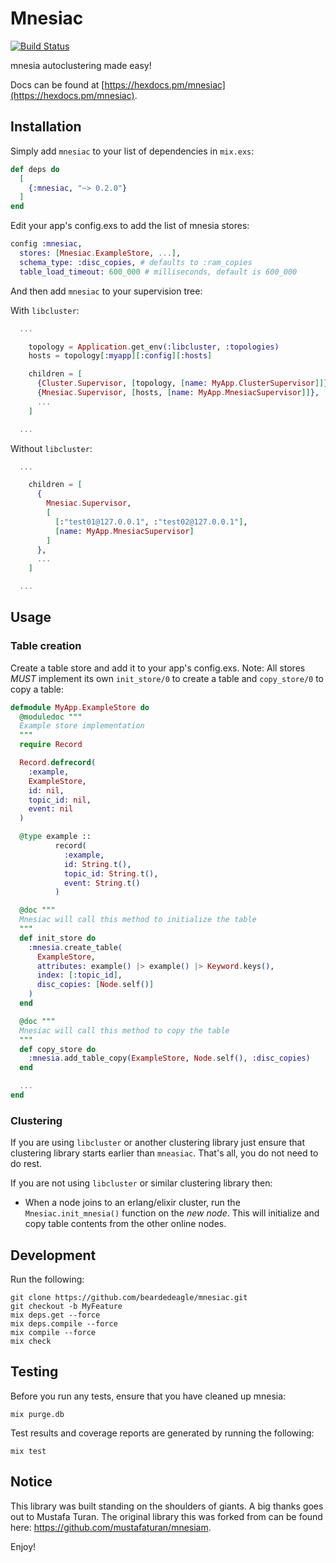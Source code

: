 # Mnesiac
[![Build Status](https://travis-ci.org/beardedeagle/mnesiac.svg?branch=master)](https://travis-ci.org/beardedeagle/mnesiac)

mnesia autoclustering made easy!

Docs can be found at [https://hexdocs.pm/mnesiac](https://hexdocs.pm/mnesiac).

## Installation

Simply add `mnesiac` to your list of dependencies in `mix.exs`:

```elixir
def deps do
  [
    {:mnesiac, "~> 0.2.0"}
  ]
end
```

Edit your app's config.exs to add the list of mnesia stores:

```elixir
config :mnesiac,
  stores: [Mnesiac.ExampleStore, ...],
  schema_type: :disc_copies, # defaults to :ram_copies
  table_load_timeout: 600_000 # milliseconds, default is 600_000
```

And then add `mnesiac` to your supervision tree:

With `libcluster`:

```elixir
  ...

    topology = Application.get_env(:libcluster, :topologies)
    hosts = topology[:myapp][:config][:hosts]

    children = [
      {Cluster.Supervisor, [topology, [name: MyApp.ClusterSupervisor]]},
      {Mnesiac.Supervisor, [hosts, [name: MyApp.MnesiacSupervisor]]},
      ...
    ]

  ...
```

Without `libcluster`:

```elixir
  ...

    children = [
      {
        Mnesiac.Supervisor,
        [
          [:"test01@127.0.0.1", :"test02@127.0.0.1"],
          [name: MyApp.MnesiacSupervisor]
        ]
      },
      ...
    ]

  ...
```

## Usage

### Table creation

Create a table store and add it to your app's config.exs. Note: All stores *MUST* implement its own `init_store/0` to create a table and `copy_store/0` to copy a table:

```elixir
defmodule MyApp.ExampleStore do
  @moduledoc """
  Example store implementation
  """
  require Record

  Record.defrecord(
    :example,
    ExampleStore,
    id: nil,
    topic_id: nil,
    event: nil
  )

  @type example ::
          record(
            :example,
            id: String.t(),
            topic_id: String.t(),
            event: String.t()
          )

  @doc """
  Mnesiac will call this method to initialize the table
  """
  def init_store do
    :mnesia.create_table(
      ExampleStore,
      attributes: example() |> example() |> Keyword.keys(),
      index: [:topic_id],
      disc_copies: [Node.self()]
    )
  end

  @doc """
  Mnesiac will call this method to copy the table
  """
  def copy_store do
    :mnesia.add_table_copy(ExampleStore, Node.self(), :disc_copies)
  end

  ...
end
```

### Clustering

If you are using `libcluster` or another clustering library just ensure that clustering library starts earlier than `mneasiac`. That's all, you do not need to do rest.

If you are not using `libcluster` or similar clustering library then:

- When a node joins to an erlang/elixir cluster, run the `Mnesiac.init_mnesia()` function on the *new node*. This will initialize and copy table contents from the other online nodes.

## Development

Run the following:

```shell
git clone https://github.com/beardedeagle/mnesiac.git
git checkout -b MyFeature
mix deps.get --force
mix deps.compile --force
mix compile --force
mix check
```

## Testing

Before you run any tests, ensure that you have cleaned up mnesia:

```shell
mix purge.db
```

Test results and coverage reports are generated by running the following:

```shell
mix test
```

## Notice

This library was built standing on the shoulders of giants. A big thanks goes out to Mustafa Turan. The original library this was forked from can be found here: <https://github.com/mustafaturan/mnesiam>.

Enjoy!

